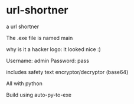 # url-shortner
a url shortner

The .exe file is named main


why is it a hacker logo: it looked nice :)

Username: admin
Password: pass

includes safety text encryptor/decryptor (base64)


All with python

Build using auto-py-to-exe
